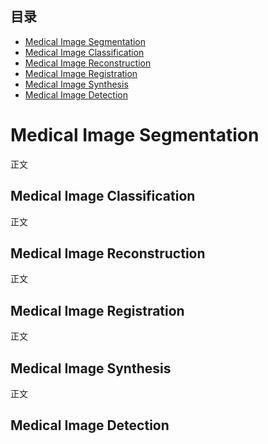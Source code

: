## 目录

- [Medical Image Segmentation](#Medical-Image-Segmentation)
- [Medical Image Classification](#Medical-Image-Classification)
- [Medical Image Reconstruction](#Medical-Image-Reconstruction)
- [Medical Image Registration](#Medical-Image-Registration)
- [Medical Image Synthesis](#Medical-Image-Synthesis)
- [Medical Image Detection](#Medical-Image-Detection)

# Medical Image Segmentation

正文

## Medical Image Classification

正文

## Medical Image Reconstruction

正文

## Medical Image Registration

正文

## Medical Image Synthesis

正文
## Medical Image Detection


